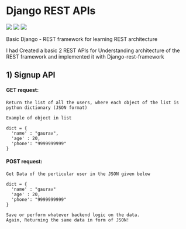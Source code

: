 # Django REST APIs

![](https://img.shields.io/badge/Gaurav-Ghati-red)
![](https://img.shields.io/github/languages/top/gauravghati/REST-Django)
![](https://img.shields.io/github/last-commit/gauravghati/REST-Django)

Basic Django - REST framework for learning REST architecture

I had Created a basic 2 REST APIs for Understanding architecture of the REST framework and implemented it with Django-rest-framework

## 1) Signup API
#### GET request: 
    Return the list of all the users, where each object of the list is python dictionary (JSON format)
    
    Example of object in list
    
    dict = {
      'name' : "gaurav",
      'age' : 20,
      'phone': "9999999999"
    }

#### POST request: 
    Get Data of the perticular user in the JSON given below
    
    dict = {
      'name' : "gaurav"
      'age' : 20,
      'phone': "9999999999"
    }
    
    Save or perform whatever backend logic on the data.
    Again, Returning the same data in form of JSON!
